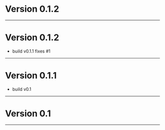 # Version 0.1.2

----------

# Version 0.1.2
 - build v0.1.1 fixes #1

----------

# Version 0.1.1
 - build v0.1

----------

# Version 0.1

----------


